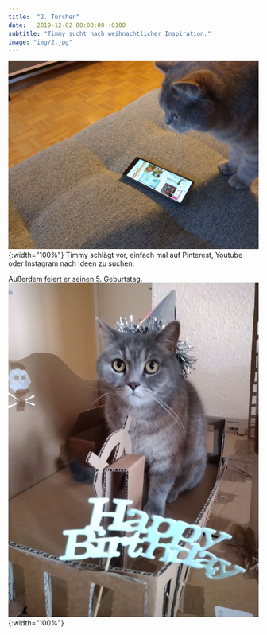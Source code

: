 ```yaml
---
title:  "2. Türchen"
date:   2019-12-02 00:00:00 +0100
subtitle: "Timmy sucht nach weihnachtlicher Inspiration."
image: "img/2.jpg"
---
```


![Timmy](../img/2.jpg){:width="100%"}
Timmy schlägt vor, einfach mal auf Pinterest, Youtube oder Instagram nach Ideen zu suchen.

Außerdem feiert er seinen 5. Geburtstag.
![Timmy](../img/birthday.jpg){:width="100%"}
